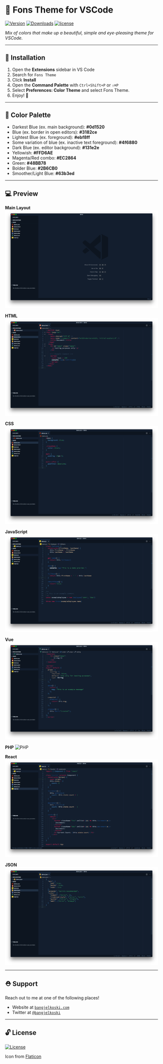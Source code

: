 # 🌟 Fons Theme for VSCode

[![Version](https://vsmarketplacebadge.apphb.com/version/bangjelkoski.fons-theme-vscode.svg)](https://marketplace.visualstudio.com/items?itemName=bangjelkoski.fons-theme-vscode)
[![Downloads](https://img.shields.io/vscode-marketplace/r/bangjelkoski.fons-theme-vscode.svg)](https://marketplace.visualstudio.com/items?itemName=bangjelkoski.fons-theme-vscode)
[![license](https://img.shields.io/npm/l/express.svg)]()

_Mix of colors that make up a beautiful, simple and eye-pleasing theme for VSCode._

---

## 🚀 Installation

1. Open the **Extensions** sidebar in VS Code
2. Search for `Fons Theme`
3. Click **Install**
4. Open the **Command Palette** with `Ctrl+Shift+P` or `⇧⌘P`
5. Select **Preferences: Color Theme** and select Fons Theme.
6. Enjoy! 🎉

---

## 🎨 Color Palette

- Darkest Blue (ex. main background): **#0d1520**
- Blue (ex. border in open editors): **#3182ce**
- Lightest Blue (ex. foreground): **#ebf8ff**
- Some variation of blue (ex. inactive text foreground): **#4f6880**
- Dark Blue (ex. editor background): **#131e2e**
- Yellowish: **#FFD6AE**
- Magenta/Red combo: **#EC2864**
- Green: **#48BB78**
- Bolder Blue: **#2B6CB0**
- Smoother/Light Blue: **#63b3ed**

---

## 💻 Preview

**Main Layout**
![Main Layout](images/main.png)

**HTML**
![HTML](images/html.png)

**CSS**
![CSS](images/css.png)

**JavaScript**
![JavaScript](images/js.png)

**Vue**
![Vue](images/vue.png)

**PHP**
![PHP](images/php.png)

**React**
![React](images/react.png)

**JSON**
![JSON](images/json.png)

---

## ⛑ Support

Reach out to me at one of the following places!

- Website at <a href="https://bangjelkoski.com" target="_blank">`bangjelkoski.com`</a>
- Twitter at <a href="https://twitter.com/bangjelkoski" target="_blank">`@bangjelkoski`</a>

---

## 🔓 License

[![License](https://img.shields.io/:license-mit-blue.svg?style=flat-square)](https://badges.mit-license.org)

Icon from [Flaticon](https://www.flaticon.com/)
